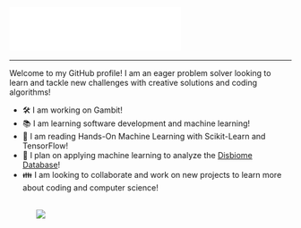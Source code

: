 <img src="./assets/name.gif">
<hr/>
<p>Welcome to my GitHub profile! I am an eager problem solver looking to learn and tackle new challenges with creative solutions and coding algorithms!</p>
<ul>
    <li> 🛠️ I am working on <a link="https://github.com/djain106/gambit" alt="">Gambit</a>! 
    <li> 📚 I am learning software development and machine learning!</li>
    <li> 📖 I am reading <a link="https://www.amazon.com/Hands-Machine-Learning-Scikit-Learn-TensorFlow/dp/1491962291" alt="">Hands-On Machine Learning with Scikit-Learn and TensorFlow</a>!</li>
    <li>💭 I plan on applying machine learning to analyze the <a href="https://disbiome.ugent.be/home" alt="">Disbiome Database</a>!</li>
    <li>👪 I am looking to collaborate and work on new projects to learn more about coding and computer science! </li>
<ul>
<br>
<img src="https://github-readme-stats.vercel.app/api?username=djain106&&show_icons=true&title_color=ffffff&icon_color=bb2acf&text_color=daf7dc&bg_color=151515" />
